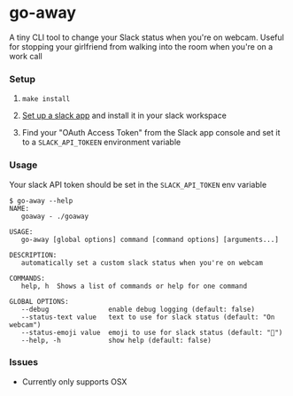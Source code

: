 # go-away

A tiny CLI tool to change your Slack status when you're on webcam. Useful for stopping your girlfriend from walking into the room when you're on a work call

### Setup

1. `make install`

2. [Set up a slack app](https://api.slack.com/authentication/basics) and install it in your slack workspace 

3. Find your "OAuth Access Token" from the Slack app console and set it to a `SLACK_API_TOKEEN` environment variable

### Usage

Your slack API token should be set in the `SLACK_API_TOKEN` env variable

```
$ go-away --help
NAME:
   goaway - ./goaway

USAGE:
   go-away [global options] command [command options] [arguments...]

DESCRIPTION:
   automatically set a custom slack status when you're on webcam

COMMANDS:
   help, h  Shows a list of commands or help for one command

GLOBAL OPTIONS:
   --debug               enable debug logging (default: false)
   --status-text value   text to use for slack status (default: "On webcam")
   --status-emoji value  emoji to use for slack status (default: "🎥")
   --help, -h            show help (default: false)

```

### Issues
- Currently only supports OSX
